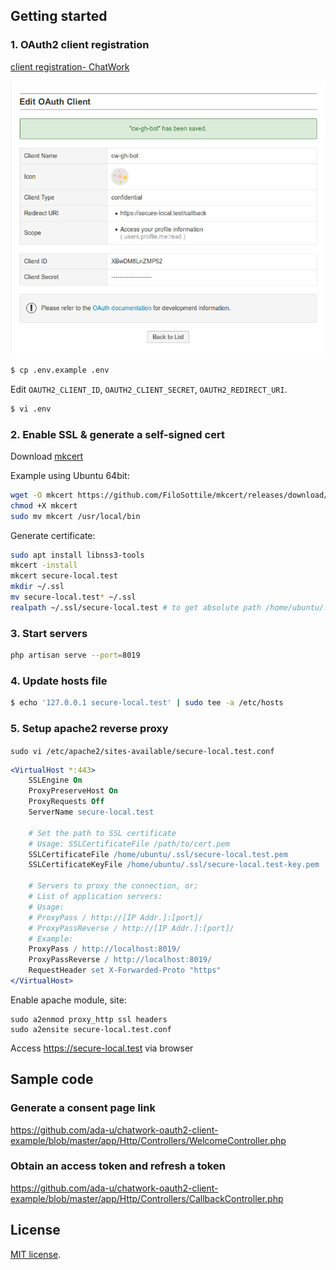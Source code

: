 ## Getting started

### 1. OAuth2 client registration

[client registration- ChatWork](https://www.chatwork.com/service/packages/chatwork/subpackages/oauth/client_create.php)

![](./cw-oauth-client.png)


```bash
$ cp .env.example .env
```

Edit `OAUTH2_CLIENT_ID`, `OAUTH2_CLIENT_SECRET`, `OAUTH2_REDIRECT_URI`.
```bash
$ vi .env
```

### 2. Enable SSL & generate a self-signed cert

Download [mkcert](https://github.com/FiloSottile/mkcert/releases)

Example using Ubuntu 64bit:

```bash
wget -O mkcert https://github.com/FiloSottile/mkcert/releases/download/v1.3.0/mkcert-v1.3.0-linux-amd64
chmod +X mkcert
sudo mv mkcert /usr/local/bin
```

Generate certificate:

```bash
sudo apt install libnss3-tools
mkcert -install
mkcert secure-local.test
mkdir ~/.ssl
mv secure-local.test* ~/.ssl
realpath ~/.ssl/secure-local.test # to get absolute path /home/ubuntu/.ssl/secure-local.test
```

### 3. Start servers

```bash
php artisan serve --port=8019
```

### 4. Update hosts file

```bash
$ echo '127.0.0.1 secure-local.test' | sudo tee -a /etc/hosts
```

### 5. Setup apache2 reverse proxy

`sudo vi /etc/apache2/sites-available/secure-local.test.conf`

```apache
<VirtualHost *:443>
    SSLEngine On
    ProxyPreserveHost On
    ProxyRequests Off
    ServerName secure-local.test

    # Set the path to SSL certificate
    # Usage: SSLCertificateFile /path/to/cert.pem
    SSLCertificateFile /home/ubuntu/.ssl/secure-local.test.pem
    SSLCertificateKeyFile /home/ubuntu/.ssl/secure-local.test-key.pem

    # Servers to proxy the connection, or;
    # List of application servers:
    # Usage:
    # ProxyPass / http://[IP Addr.]:[port]/
    # ProxyPassReverse / http://[IP Addr.]:[port]/
    # Example:
    ProxyPass / http://localhost:8019/
    ProxyPassReverse / http://localhost:8019/
    RequestHeader set X-Forwarded-Proto "https"
</VirtualHost>
```

Enable apache module, site:
```
sudo a2enmod proxy_http ssl headers
sudo a2ensite secure-local.test.conf

```

Access https://secure-local.test via browser

## Sample code

### Generate a consent page link

https://github.com/ada-u/chatwork-oauth2-client-example/blob/master/app/Http/Controllers/WelcomeController.php


### Obtain an access token and refresh a token 

https://github.com/ada-u/chatwork-oauth2-client-example/blob/master/app/Http/Controllers/CallbackController.php


## License

[MIT license](http://opensource.org/licenses/MIT).
